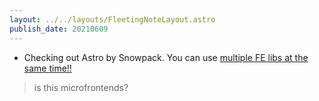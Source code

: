 ```yaml
---
layout: ../../layouts/FleetingNoteLayout.astro
publish_date: 20210609
---
```


- Checking out Astro by Snowpack. You can use [multiple FE libs at the same time!!](https://github.com/snowpackjs/astro/blob/main/examples/kitchen-sink/src/pages/index.astro)

> is this microfrontends?
